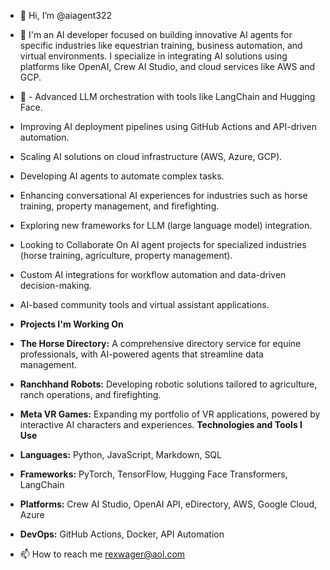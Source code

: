 - 👋 Hi, I’m @aiagent322
- 👀 I'm an AI developer focused on building innovative AI agents for specific industries like equestrian training, business automation, and virtual environments. I specialize in integrating AI solutions using platforms like OpenAI, Crew AI Studio, and cloud services like AWS and GCP.

- 🌱 - Advanced LLM orchestration with tools like LangChain and Hugging Face.
- Improving AI deployment pipelines using GitHub Actions and API-driven automation.
- Scaling AI solutions on cloud infrastructure (AWS, Azure, GCP).
- Developing AI agents to automate complex tasks.
- Enhancing conversational AI experiences for industries such as horse training, property management, and firefighting.
- Exploring new frameworks for LLM (large language model) integration.
- Looking to Collaborate On AI agent projects for specialized industries (horse training, agriculture, property management).
- Custom AI integrations for workflow automation and data-driven decision-making.
- AI-based community tools and virtual assistant applications.
- **Projects I'm Working On**
- **The Horse Directory:** A comprehensive directory service for equine professionals, with AI-powered agents that streamline data management.
- **Ranchhand Robots:** Developing robotic solutions tailored to agriculture, ranch operations, and firefighting.
- **Meta VR Games:** Expanding my portfolio of VR applications, powered by interactive AI characters and experiences.
**Technologies and Tools I Use**
- **Languages:** Python, JavaScript, Markdown, SQL
- **Frameworks:** PyTorch, TensorFlow, Hugging Face Transformers, LangChain
- **Platforms:** Crew AI Studio, OpenAI API, eDirectory, AWS, Google Cloud, Azure
- **DevOps:** GitHub Actions, Docker, API Automation
- 📫 How to reach me rexwager@aol.com
<!---
aiagent322/aiagent322 is a ✨ special ✨ repository because its `README.md` (this file) appears on your GitHub profile.
You can click the Preview link to take a look at your changes.
--->
